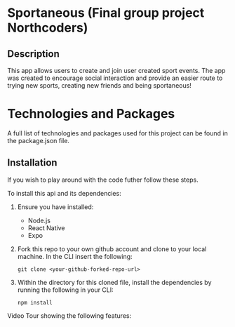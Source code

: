 # Sportaneous (Final group project Northcoders)

## Description

This app allows users to create and join user created sport events. The app was created to encourage social interaction and provide an easier route to trying new sports, creating new friends and being sportaneous!

# Technologies and Packages

A full list of technologies and packages used for this project can be found in the package.json file.

## Installation

If you wish to play around with the code futher follow these steps.

To install this api and its dependencies:

1.  Ensure you have installed:
    - Node.js
    - React Native
    - Expo
2.  Fork this repo to your own github account and clone to your local machine. In the CLI insert the following:

        git clone <your-github-forked-repo-url>

3.  Within the directory for this cloned file, install the dependencies by running the following in your CLI:

        npm install

Video Tour showing the following features:
